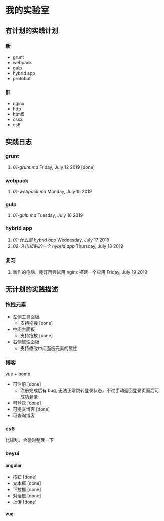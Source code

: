 # 我的实验室

## 有计划的实践计划

### 新

- grunt
- webpack
- gulp
- hybrid app
- protobuf

### 旧

- nginx
- http
- html5
- css3
- es6

## 实践日志

### grunt

1. _01-grunt.md_ Friday, July 12 2019 [done]

### webpack

1. _01-webpack.md_ Monday, July 15 2019

### gulp

1. _01-gulp.md_ Tuesday, July 16 2019

### hybrid app

1. _01-什么是 hybrid app_ Wednesday, July 17 2019
2. _02-入门级别的一个 hybrid app_ Thursday, July 18 2019

### 复习

1. 新作的电脑，刚好再尝试用 nginx 搭建一个应用 Friday, July 19 2019

## 无计划的实践描述

### 拖拽元素

- 左侧工具面板
  - 支持拖拽 [done]
- 中间主面板
  - 支持拖放 [done]
- 右侧属性面板
  - 支持修改中间面板元素的属性

### 博客

vue + bomb

- 可注册 [done]
  - 注册完成后有 bug, 无法正常跳转登录状态，不过手动返回登录页面后可成功登录
- 可登录 [done]
- 可提交博客 [done]
- 可查询博客

### es6

比较乱，合适时整理一下

### beyui

#### angular

- 按钮 [done]
- 文本框 [done]
- 下拉框 [done]
- 对话框 [done]
- 上传 [done]

#### vue
